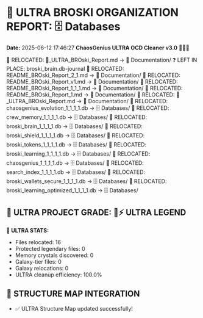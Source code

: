 # 🌌 ULTRA BROSKI ORGANIZATION REPORT: 🗄️ Databases
**Date:** 2025-06-12 17:46:27
**ChaosGenius ULTRA OCD Cleaner v3.0** 🧠💜🌌

📁 RELOCATED: 🌌_ULTRA_BROski_Report.md → 📝 Documentation/
❓ LEFT IN PLACE: broski_brain.db-journal
📁 RELOCATED: README_BROski_Report_2_1.md → 📝 Documentation/
📁 RELOCATED: README_BROski_Report_v1.md → 📝 Documentation/
📁 RELOCATED: README_BROski_Report_1_1_1.md → 📝 Documentation/
📁 RELOCATED: README_BROski_Report_1.md → 📝 Documentation/
📁 RELOCATED: 🌌_ULTRA_BROski_Report.md → 📝 Documentation/
📁 RELOCATED: chaosgenius_evolution_1_1_1_1.db → 🗄️ Databases/
📁 RELOCATED: crew_memory_1_1_1_1.db → 🗄️ Databases/
📁 RELOCATED: broski_brain_1_1_1_1.db → 🗄️ Databases/
📁 RELOCATED: broski_shield_1_1_1_1.db → 🗄️ Databases/
📁 RELOCATED: broski_tokens_1_1_1_1.db → 🗄️ Databases/
📁 RELOCATED: broski_learning_1_1_1_1.db → 🗄️ Databases/
📁 RELOCATED: chaosgenius_1_1_1_1.db → 🗄️ Databases/
📁 RELOCATED: search_index_1_1_1_1.db → 🗄️ Databases/
📁 RELOCATED: broski_wallets_secure_1_1_1_1.db → 🗄️ Databases/
📁 RELOCATED: broski_learning_optimized_1_1_1_1.db → 🗄️ Databases/

## 🌌 ULTRA PROJECT GRADE: 💯⚡ ULTRA LEGEND
**🧠 ULTRA STATS:**
- Files relocated: 16
- Protected legendary files: 0
- Memory crystals discovered: 0
- Galaxy-tier files: 0
- Galaxy relocations: 0
- ULTRA cleanup efficiency: 100.0%

## 🔄 STRUCTURE MAP INTEGRATION
- ✅ ULTRA Structure Map updated successfully!